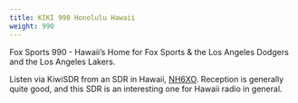 ```yaml
---
title: KIKI 990 Honolulu Hawaii
weight: 990
---
```

Fox Sports 990 - Hawaii’s Home for Fox Sports & the Los Angeles Dodgers
and the Los Angeles Lakers.

Listen via KiwiSDR from an SDR in Hawaii,
[NH6XO](http://72.235.217.245:8073/?f=990.00amz10).
Reception is generally quite good, and this
SDR is an interesting one for Hawaii
radio in general.

